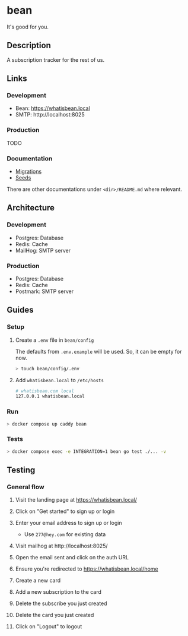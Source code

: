 # bean
It's good for you.

## Description

A subscription tracker for the rest of us.

## Links

### Development

* Bean: https://whatisbean.local
* SMTP: http://localhost:8025

### Production

TODO

### Documentation

* [Migrations](./internal/driver/migration/README.md)
* [Seeds](./internal/driver/seed/README.md)

There are other documentations under `<dir>/README.md` where relevant.

## Architecture

### Development

* Postgres: Database
* Redis: Cache
* MailHog: SMTP server

### Production

* Postgres: Database
* Redis: Cache
* Postmark: SMTP server

## Guides

### Setup

1. Create a `.env` file in `bean/config`

    The defaults from `.env.example` will be used.
    So, it can be empty for now.

    ```bash
    > touch bean/config/.env
    ```

2. Add `whatisbean.local` to `/etc/hosts`

    ```bash
    # whatisbean.com local
    127.0.0.1 whatisbean.local
    ```

### Run

```bash
> docker compose up caddy bean
```

### Tests

```bash
> docker compose exec -e INTEGRATION=1 bean go test ./... -v
```

## Testing

### General flow

1. Visit the landing page at https://whatisbean.local/

2. Click on "Get started" to sign up or login

3. Enter your email address to sign up or login
    * Use `277@hey.com` for existing data

4. Visit mailhog at http://localhost:8025/

5. Open the email sent and click on the auth URL

6. Ensure you're redirected to https://whatisbean.local/home

7. Create a new card

8. Add a new subscription to the card

9. Delete the subscribe you just created

10. Delete the card you just created

11. Click on "Logout" to logout
